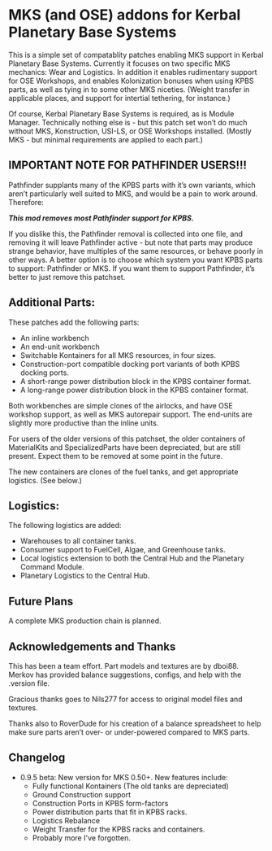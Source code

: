 # MKS (and OSE) addons for Kerbal Planetary Base Systems

This is a simple set of compatablity patches enabling MKS support in Kerbal Planetary Base Systems.  Currently it focuses on two specific MKS mechanics: Wear and Logistics.  In addition it enables rudimentary support for OSE Workshops, and enables Kolonization bonuses when using KPBS parts, as well as tying in to some other MKS niceties.  (Weight transfer in applicable places, and support for intertial tethering, for instance.)

Of course, Kerbal Planetary Base Systems is required, as is Module Manager.  Technically nothing else is - but this patch set won’t do much without MKS, Konstruction, USI-LS, or OSE Workshops installed.  (Mostly MKS - but minimal requirements are applied to each part.)

## IMPORTANT NOTE FOR PATHFINDER USERS!!!

Pathfinder supplants many of the KPBS parts with it’s own variants, which aren’t particularly well suited to MKS, and would be a pain to work around.  Therefore:

**_This mod removes most Pathfinder support for KPBS._**

If you dislike this, the Pathfinder removal is collected into one file, and removing it will leave Pathfinder active - but note that parts may produce strange behavior, have multiples of the same resources, or behave poorly in other ways.  A better option is to choose which system you want KPBS parts to support: Pathfinder or MKS.  If you want them to support Pathfinder, it’s better to just remove this patchset.

## Additional Parts:

These patches add the following parts:

- An inline workbench
- An end-unit workbench
- Switchable Kontainers for all MKS resources, in four sizes.
- Construction-port compatible docking port variants of both KPBS docking ports.
- A short-range power distribution block in the KPBS container format.
- A long-range power distribution block in the KPBS container format.

Both workbenches are simple clones of the airlocks, and have OSE workshop support, as well as MKS autorepair support.  The end-units are slightly more productive than the inline units.

For users of the older versions of this patchset, the older containers of MaterialKits and SpecializedParts have been depreciated, but are still present.  Expect them to be removed at some point in the future.

The new containers are clones of the fuel tanks, and get appropriate logistics.  (See below.)

## Logistics:

The following logistics are added:

- Warehouses to all container tanks.
- Consumer support to FuelCell, Algae, and Greenhouse tanks.
- Local logistics extension to both the Central Hub and the Planetary Command Module.
- Planetary Logistics to the Central Hub.

## Future Plans

A complete MKS production chain is planned.

## Acknowledgements and Thanks

This has been a team effort.  Part models and textures are by dboi88.  Merkov has provided balance suggestions, configs, and help with the .version file.

Gracious thanks goes to Nils277 for access to original model files and textures.

Thanks also to RoverDude for his creation of a balance spreadsheet to help make sure parts aren’t over- or under-powered compared to MKS parts.

## Changelog

  - 0.9.5 beta: New version for MKS 0.50+.  New features include:
    - Fully functional Kontainers (The old tanks are depreciated)
    - Ground Construction support
    - Construction Ports in KPBS form-factors
    - Power distribution parts that fit in KPBS racks.
    - Logistics Rebalance
    - Weight Transfer for the KPBS racks and containers.
    - Probably more I've forgotten.
